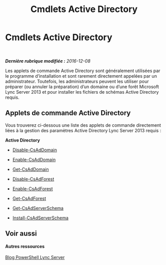 ﻿---
title: Cmdlets Active Directory
TOCTitle: Cmdlets Active Directory
ms:assetid: 313d73cb-f3db-4bc4-8708-de4da1d719c1
ms:mtpsurl: https://technet.microsoft.com/fr-fr/library/Gg415640(v=OCS.15)
ms:contentKeyID: 49296786
ms.date: 12/10/2016
mtps_version: v=OCS.15
ms.translationtype: HT
---

# Cmdlets Active Directory

 

_**Dernière rubrique modifiée :** 2016-12-08_

Les applets de commande Active Directory sont généralement utilisées par le programme d’installation et sont rarement directement appelées par un administrateur. Toutefois, les administrateurs peuvent les utiliser pour préparer (ou annuler la préparation) d’un domaine ou d’une forêt Microsoft Lync Server 2013 et pour installer les fichiers de schémas Active Directory requis.

## Applets de commande Active Directory

Vous trouverez ci-dessous une liste des applets de commande directement liées à la gestion des paramètres Active Directory Lync Server 2013 requis :

**Active Directory**

  -   
    [Disable-CsAdDomain](disable-csaddomain.md)

  -   
    [Enable-CsAdDomain](enable-csaddomain.md)

  -   
    [Get-CsAdDomain](get-csaddomain.md)

  -   
    [Disable-CsAdForest](disable-csadforest.md)

  -   
    [Enable-CsAdForest](enable-csadforest.md)

  -   
    [Get-CsAdForest](get-csadforest.md)

  -   
    [Get-CsAdServerSchema](get-csadserverschema.md)

  -   
    [Install-CsAdServerSchema](install-csadserverschema.md)

## Voir aussi

#### Autres ressources

[Blog PowerShell Lync Server](http://go.microsoft.com/fwlink/?linkid=203150%26clcid=0x40c)

